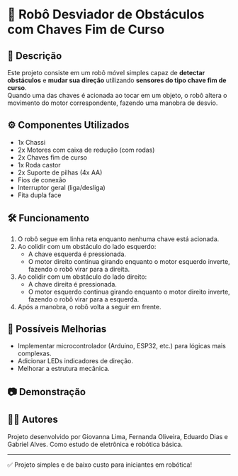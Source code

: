 # 🤖 Robô Desviador de Obstáculos com Chaves Fim de Curso

## 📌 Descrição
Este projeto consiste em um robô móvel simples capaz de **detectar obstáculos** e **mudar sua direção** utilizando **sensores do tipo chave fim de curso**.  
Quando uma das chaves é acionada ao tocar em um objeto, o robô altera o movimento do motor correspondente, fazendo uma manobra de desvio.

## ⚙️ Componentes Utilizados
- 1x Chassi 
- 2x Motores com caixa de redução (com rodas)
- 2x Chaves fim de curso 
- 1x Roda castor
- 2x Suporte de pilhas (4x AA)
- Fios de conexão
- Interruptor geral (liga/desliga)
- Fita dupla face

## 🛠️ Funcionamento
1. O robô segue em linha reta enquanto nenhuma chave está acionada.  
2. Ao colidir com um obstáculo do lado esquerdo:
   - A chave esquerda é pressionada.
   - O motor direito continua girando enquanto o motor esquerdo inverte, fazendo o robô virar para a direita.  
3. Ao colidir com um obstáculo do lado direito:
   - A chave direita é pressionada.
   - O motor esquerdo continua girando enquanto o motor direito inverte, fazendo o robô virar para a esquerda.  
4. Após a manobra, o robô volta a seguir em frente.


## 🚀 Possíveis Melhorias  
- Implementar microcontrolador (Arduino, ESP32, etc.) para lógicas mais complexas.  
- Adicionar LEDs indicadores de direção.  
- Melhorar a estrutura mecânica.

## 📷 Demonstração


## 👩‍💻 Autores
Projeto desenvolvido por Giovanna Lima, Fernanda Oliveira, Eduardo Dias e Gabriel Alves. Como estudo de eletrônica e robótica básica.

---
✅ Projeto simples e de baixo custo para iniciantes em robótica!

